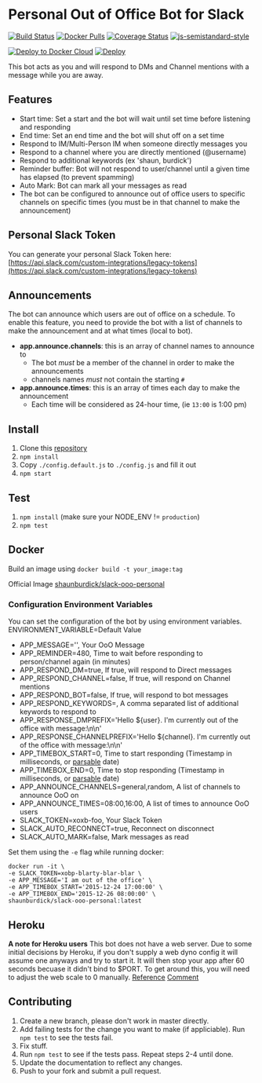 # Personal Out of Office Bot for Slack

[![Build Status](https://travis-ci.org/shaunburdick/slack-ooo-personal.svg?branch=master)](https://travis-ci.org/shaunburdick/slack-ooo-personal) [![Docker Pulls](https://img.shields.io/docker/pulls/shaunburdick/slack-ooo-personal.svg?maxAge=2592000)](https://hub.docker.com/r/shaunburdick/slack-ooo-personal/)
[![Coverage Status](https://coveralls.io/repos/github/shaunburdick/slack-ooo-personal/badge.svg?branch=update-dep)](https://coveralls.io/github/shaunburdick/slack-ooo-personal?branch=update-dep) [![js-semistandard-style](https://img.shields.io/badge/code%20style-semistandard-brightgreen.svg?style=flat-round)](https://github.com/Flet/semistandard)

[![Deploy to Docker Cloud](https://files.cloud.docker.com/images/deploy-to-dockercloud.svg)](https://cloud.docker.com/stack/deploy/?repo=https://github.com/shaunburdick/slack-ooo-personal) [![Deploy](https://www.herokucdn.com/deploy/button.png)](https://heroku.com/deploy)

This bot acts as you and will respond to DMs and Channel mentions with a message while you are away.

## Features
- Start time: Set a start and the bot will wait until set time before listening and responding
- End time: Set an end time and the bot will shut off on a set time
- Respond to IM/Multi-Person IM when someone directly messages you
- Respond to a channel where you are directly mentioned (@username)
- Respond to additional keywords (ex 'shaun, burdick')
- Reminder buffer: Bot will not respond to user/channel until a given time has elapsed (to prevent spamming)
- Auto Mark: Bot can mark all your messages as read
- The bot can be configured to announce out of office users to specific channels on specific times (you must be in that channel to make the announcement)

## Personal Slack Token
You can generate your personal Slack Token here: [https://api.slack.com/custom-integrations/legacy-tokens](https://api.slack.com/custom-integrations/legacy-tokens)

## Announcements
The bot can announce which users are out of office on a schedule. To enable this feature, you need to provide the bot with a list of channels to make the announcement and at what times (local to bot).
- **app.announce.channels**: this is an array of channel names to announce to
  - The bot *must* be a member of the channel in order to make the announcements
  - channels names *must* not contain the starting `#`
- **app.announce.times**: this is an array of times each day to make the announcement
  - Each time will be considered as 24-hour time, (ie `13:00` is 1:00 pm)

## Install
1. Clone this [repository](https://github.com/shaunburdick/slack-ooo-personal.git)
2. `npm install`
3. Copy `./config.default.js` to `./config.js` and fill it out
4. `npm start`

## Test
1. `npm install` (make sure your NODE_ENV != `production`)
2. `npm test`

## Docker
Build an image using `docker build -t your_image:tag`

Official Image [shaunburdick/slack-ooo-personal](https://registry.hub.docker.com/u/shaunburdick/slack-ooo-personal/)

### Configuration Environment Variables
You can set the configuration of the bot by using environment variables. ENVIRONMENT_VARIABLE=Default Value
- APP_MESSAGE='', Your OoO Message
- APP_REMINDER=480, Time to wait before responding to person/channel again (in minutes)
- APP_RESPOND_DM=true, If true, will respond to Direct messages
- APP_RESPOND_CHANNEL=false, If true, will respond on Channel mentions
- APP_RESPOND_BOT=false, If true, will respond to bot messages
- APP_RESPOND_KEYWORDS=, A comma separated list of additional keywords to respond to
- APP_RESPONSE_DMPREFIX='Hello ${user}. I\'m currently out of the office with message:\n\n'
- APP_RESPONSE_CHANNELPREFIX='Hello ${channel}. I\'m currently out of the office with message:\n\n'
- APP_TIMEBOX_START=0, Time to start responding (Timestamp in milliseconds, or [parsable](https://www.iso.org/iso-8601-date-and-time-format.html) date)
- APP_TIMEBOX_END=0, Time to stop responding (Timestamp in milliseconds, or [parsable](https://www.iso.org/iso-8601-date-and-time-format.html) date)
- APP_ANNOUNCE_CHANNELS=general,random, A list of channels to announce OoO on
- APP_ANNOUNCE_TIMES=08:00,16:00, A list of times to announce OoO users
- SLACK_TOKEN=xoxb-foo, Your Slack Token
- SLACK_AUTO_RECONNECT=true, Reconnect on disconnect
- SLACK_AUTO_MARK=false, Mark messages as read

Set them using the `-e` flag while running docker:

```
docker run -it \
-e SLACK_TOKEN=xobp-blarty-blar-blar \
-e APP_MESSAGE='I am out of the office' \
-e APP_TIMEBOX_START='2015-12-24 17:00:00' \
-e APP_TIMEBOX_END='2015-12-26 08:00:00' \
shaunburdick/slack-ooo-personal:latest
```

## Heroku
**A note for Heroku users** This bot does not have a web server. Due to some initial decisions by Heroku, if you don't supply a web dyno config it will assume one anyways and try to start it. It will then stop your app after 60 seconds becuase it didn't bind to $PORT. To get around this, you will need to adjust the web scale to 0 manually. [Reference](https://stackoverflow.com/questions/40265699/is-it-possible-to-deploy-a-node-js-application-to-heroku-without-a-web-dyno) [Comment](https://github.com/shaunburdick/slack-ooo-personal/issues/20#issuecomment-318375858)

## Contributing
1. Create a new branch, please don't work in master directly.
2. Add failing tests for the change you want to make (if appliciable). Run `npm test` to see the tests fail.
3. Fix stuff.
4. Run `npm test` to see if the tests pass. Repeat steps 2-4 until done.
5. Update the documentation to reflect any changes.
6. Push to your fork and submit a pull request.
